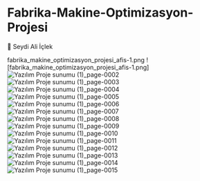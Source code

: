 # Fabrika-Makine-Optimizasyon-Projesi

:rocket: Seydi Ali İçlek

fabrika_makine_optimizasyon_projesi_afis-1.png
![fabrika_makine_optimizasyon_projesi_afis-1.png]
![Yazılım Proje sunumu (1)_page-0002](https://github.com/user-attachments/assets/6ff483bb-ee6c-4d70-be86-cbb83161274e)
![Yazılım Proje sunumu (1)_page-0003](https://github.com/user-attachments/assets/ea65732c-5ab7-4c38-a1f9-3a8dab15c012)
![Yazılım Proje sunumu (1)_page-0004](https://github.com/user-attachments/assets/b1a82258-324c-4acb-b9ff-3ee80e37c592)
![Yazılım Proje sunumu (1)_page-0005](https://github.com/user-attachments/assets/8e129494-3fe6-49ef-9333-2da3e26e8e03)
![Yazılım Proje sunumu (1)_page-0006](https://github.com/user-attachments/assets/eaf2e381-4a96-4e5c-808a-e8332ea74c31)
![Yazılım Proje sunumu (1)_page-0007](https://github.com/user-attachments/assets/753c1dd3-3e68-47c8-afe6-36130f9d2368)
![Yazılım Proje sunumu (1)_page-0008](https://github.com/user-attachments/assets/9b4902aa-ec7b-4da5-bfae-b5ece5055b70)
![Yazılım Proje sunumu (1)_page-0009](https://github.com/user-attachments/assets/1c7b3bde-3123-4d70-90fa-8c5f7e6eae4b)
![Yazılım Proje sunumu (1)_page-0010](https://github.com/user-attachments/assets/792da209-1f39-4776-ac2c-0aed52292228)
![Yazılım Proje sunumu (1)_page-0011](https://github.com/user-attachments/assets/d6514c77-5518-489f-be9f-85595d5110cb)
![Yazılım Proje sunumu (1)_page-0012](https://github.com/user-attachments/assets/d482edf7-c2ea-46e7-a5db-c6248cda5c01)
![Yazılım Proje sunumu (1)_page-0013](https://github.com/user-attachments/assets/8e82b4b1-95c4-446b-acc7-f0dfc2a18f76)
![Yazılım Proje sunumu (1)_page-0014](https://github.com/user-attachments/assets/8505057d-3cf7-43fb-a7ce-82378ecfd2ae)
![Yazılım Proje sunumu (1)_page-0015](https://github.com/user-attachments/assets/773737ce-00fd-4c8f-bd36-8b91be65c072)
